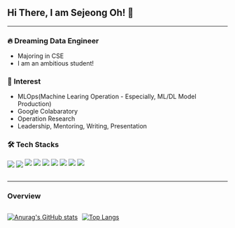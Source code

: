 ## **Hi There, I am Sejeong Oh!** 👋

<hr>

### 🔥 **Dreaming Data Engineer**
- Majoring in CSE
- I am an ambitious student!

### 🍑 **Interest**
- MLOps(Machine Learing Operation - Especially, ML/DL Model Production)
- Google Colabaratory
- Operation Research
- Leadership, Mentoring, Writing, Presentation

### 🛠 **Tech Stacks**

<img align=center src="https://img.shields.io/badge/Python-3766AB?style=flat-square&logo=Python&logoColor=white"/>
<img align=center src="https://img.shields.io/badge/C-A8B9CC?style=flat-square&logo=C&logoColor=white"/>
<img src="https://img.shields.io/badge/Colab-F9AB00?style=flat-square&logo=Google Colab&logoColor=white"/>
<img src="https://img.shields.io/badge/TensorFlow-FF6F00?style=flat-square&logo=Tensorflow&logoColor=white"/>
<img src="https://img.shields.io/badge/Keras-D00000?style=flat-square&logo=Keras&logoColor=white"/>
<img src="https://img.shields.io/badge/Scikitlearn-F7931E?style=flat-square&logo=scikit learn&logoColor=white"/>
<img src="https://img.shields.io/badge/Html5-E34F26?style=flat-square&logo=Html5&logoColor=white"/>
<img src="https://img.shields.io/badge/CSS-1572B6?style=flat-square&logo=CSS3&logoColor=white"/>
<img src="https://img.shields.io/badge/Javascript-F7DF1E?style=flat-square&logo=JavaScript&logoColor=white"/>
<br/><br/>
<hr>

<h3><b>Overview</b></h3>
<div style="display:flex; margin-top:10px;">
<div>

[![Anurag's GitHub stats](https://github-readme-stats.vercel.app/api?username=se-jeong-oh&show_icons=true&theme=dracula)](https://github.com/anuraghazra/github-readme-stats)

</div>
<div style="margin-left:10px">

[![Top Langs](https://github-readme-stats.vercel.app/api/top-langs/?username=se-jeong-oh&layout=compact)](https://github.com/anuraghazra/github-readme-stats)

</div>
</div>

